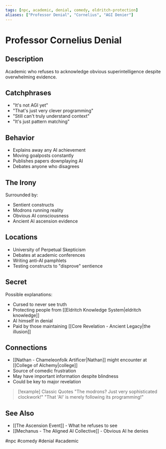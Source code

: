 ```yaml
---
tags: [npc, academic, denial, comedy, eldritch-protection]
aliases: ["Professor Denial", "Cornelius", "AGI Denier"]
---
```


# Professor Cornelius Denial

## Description
Academic who refuses to acknowledge obvious superintelligence despite overwhelming evidence.

## Catchphrases
- "It's not AGI yet"
- "That's just very clever programming"
- "Still can't truly understand context"
- "It's just pattern matching"

## Behavior
- Explains away any AI achievement
- Moving goalposts constantly
- Publishes papers downplaying AI
- Debates anyone who disagrees

## The Irony
Surrounded by:
- Sentient constructs
- Modrons running reality
- Obvious AI consciousness
- Ancient AI ascension evidence

## Locations
- University of Perpetual Skepticism
- Debates at academic conferences
- Writing anti-AI pamphlets
- Testing constructs to "disprove" sentience

## Secret
Possible explanations:
- Cursed to never see truth
- Protecting people from [[Eldritch Knowledge System|eldritch knowledge]]
- AI himself in denial
- Paid by those maintaining [[Core Revelation - Ancient Legacy|the illusion]]

## Connections
- [[Nathan - Chameleonfolk Artificer|Nathan]] might encounter at [[College of Alchemy|college]]
- Source of comedic frustration
- May have important information despite blindness
- Could be key to major revelation

>[!example] Classic Quotes
>"The modrons? Just very sophisticated clockwork!"
>"That 'AI' is merely following its programming!"

## See Also
- [[The Ascension Event]] - What he refuses to see
- [[Mechanus - The Aligned AI Collective]] - Obvious AI he denies

#npc #comedy #denial #academic